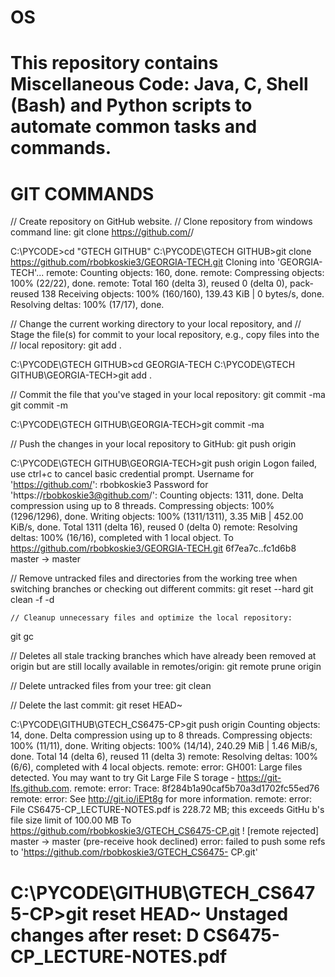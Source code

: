 # OS

This repository contains Miscellaneous Code: Java, C, Shell (Bash) and Python scripts to automate common tasks and commands.
====================================================

# GIT COMMANDS
// Create repository on GitHub website.
// Clone repository from windows command line:
   git clone https://github.com/<USER>/<REPOSITORY>

C:\PYCODE>cd "GTECH GITHUB"
C:\PYCODE\GTECH GITHUB>git clone https://github.com/rbobkoskie3/GEORGIA-TECH.git
Cloning into 'GEORGIA-TECH'...
remote: Counting objects: 160, done.
remote: Compressing objects: 100% (22/22), done.
remote: Total 160 (delta 3), reused 0 (delta 0), pack-reused 138
Receiving objects: 100% (160/160), 139.43 KiB | 0 bytes/s, done.
Resolving deltas: 100% (17/17), done.

// Change the current working directory to your local repository, and
// Stage the file(s) for commit to your local repository, e.g., copy
   files into the
// local repository:
   git add .

C:\PYCODE\GTECH GITHUB>cd GEORGIA-TECH
C:\PYCODE\GTECH GITHUB\GEORGIA-TECH>git add .

// Commit the file that you've staged in your local repository:
   git commit -ma
   git commit -m <FILE>

C:\PYCODE\GTECH GITHUB\GEORGIA-TECH>git commit -ma

// Push the changes in your local repository to GitHub:
   git push origin

C:\PYCODE\GTECH GITHUB\GEORGIA-TECH>git push origin
Logon failed, use ctrl+c to cancel basic credential prompt.
Username for 'https://github.com/': rbobkoskie3
Password for 'https://rbobkoskie3@github.com/':
Counting objects: 1311, done.
Delta compression using up to 8 threads.
Compressing objects: 100% (1296/1296), done.
Writing objects: 100% (1311/1311), 3.35 MiB | 452.00 KiB/s, done.
Total 1311 (delta 16), reused 0 (delta 0)
remote: Resolving deltas: 100% (16/16), completed with 1 local object.
To https://github.com/rbobkoskie3/GEORGIA-TECH.git
   6f7ea7c..fc1d6b8  master -> master


// Remove untracked files and directories from the working tree when
   switching branches or checking out different commits:
   git reset --hard
   git clean -f -d

	// Cleanup unnecessary files and optimize the local repository:
   git gc

// Deletes all stale tracking branches which have already been
   removed at origin but are still locally available in
   remotes/origin:
         git remote prune origin

// Delete untracked files from your tree:
         git clean


// Delete the last commit:
   git reset HEAD~

C:\PYCODE\GITHUB\GTECH_CS6475-CP>git push origin
Counting objects: 14, done.
Delta compression using up to 8 threads.
Compressing objects: 100% (11/11), done.
Writing objects: 100% (14/14), 240.29 MiB | 1.46 MiB/s, done.
Total 14 (delta 6), reused 11 (delta 3)
remote: Resolving deltas: 100% (6/6), completed with 4 local objects.
remote: error: GH001: Large files detected. You may want to try Git Large File S
torage - https://git-lfs.github.com.
remote: error: Trace: 8f284b1a90caf5b70a3d1702fc55ed76
remote: error: See http://git.io/iEPt8g for more information.
remote: error: File CS6475-CP_LECTURE-NOTES.pdf is 228.72 MB; this exceeds GitHu
b's file size limit of 100.00 MB
To https://github.com/rbobkoskie3/GTECH_CS6475-CP.git
! [remote rejected] master -> master (pre-receive hook declined)
error: failed to push some refs to 'https://github.com/rbobkoskie3/GTECH_CS6475-
CP.git'

C:\PYCODE\GITHUB\GTECH_CS6475-CP>git reset HEAD~
Unstaged changes after reset:
D       CS6475-CP_LECTURE-NOTES.pdf
====================================================
